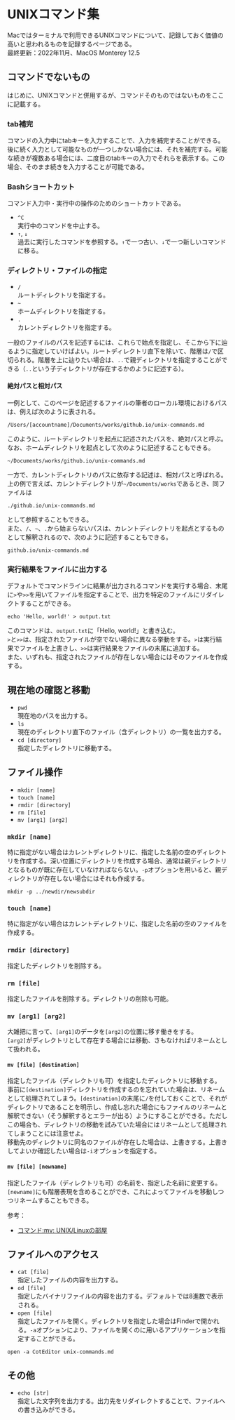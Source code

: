 # UNIXコマンド集
Macではターミナルで利用できるUNIXコマンドについて、記録しておく価値の高いと思われるものを記録するページである。  
最終更新：2022年11月、MacOS Monterey 12.5
<!-- [よく使うLinuxコマンド - Qiita](https://qiita.com/arene-calix/items/41d8d4ba572f1d652727) -->
<!-- [Bashショートカットキー - Qiita](https://qiita.com/takayu90/items/011a674b0a903572a50c) -->

## コマンドでないもの
はじめに、UNIXコマンドと併用するが、コマンドそのものではないものをここに記載する。

### tab補完
コマンドの入力中にtabキーを入力することで、入力を補完することができる。後に続く入力として可能なものが一つしかない場合には、それを補完する。可能な続きが複数ある場合には、二度目のtabキーの入力でそれらを表示する。この場合、そのまま続きを入力することが可能である。

### Bashショートカット
コマンド入力中・実行中の操作のためのショートカットである。
* `^C`  
実行中のコマンドを中止する。
* `↑`, `↓`  
過去に実行したコマンドを参照する。`↑`で一つ古い、`↓`で一つ新しいコマンドに移る。

### ディレクトリ・ファイルの指定
* `/`  
ルートディレクトリを指定する。
* `~`  
ホームディレクトリを指定する。
* `.`  
カレントディレクトリを指定する。

一般のファイルのパスを記述するには、これらで始点を指定し、そこから下に辿るように指定していけばよい。ルートディレクトリ直下を除いて、階層は`/`で区切られる。階層を上に辿りたい場合は、`..`で親ディレクトリを指定することができる（`..`という子ディレクトリが存在するかのように記述する）。

#### 絶対パスと相対パス
一例として、このページを記述するファイルの筆者のローカル環境におけるパスは、例えば次のように表される。
```
/Users/[accountname]/Documents/works/github.io/unix-commands.md
```
このように、ルートディレクトリを起点に記述されたパスを、絶対パスと呼ぶ。なお、ホームディレクトリを起点として次のように記述することもできる。
```
~/Documents/works/github.io/unix-commands.md
```

一方で、カレントディレクトリのパスに依存する記述は、相対パスと呼ばれる。上の例で言えば、カレントディレクトリが`~/Documents/works`であるとき、同ファイルは
```
./github.io/unix-commands.md
```
として参照することもできる。  
また、`/`、`~`、`.`から始まらないパスは、カレントディレクトリを起点とするものとして解釈されるので、次のように記述することもできる。
```
github.io/unix-commands.md
```

### 実行結果をファイルに出力する
デフォルトでコマンドラインに結果が出力されるコマンドを実行する場合、末尾に`>`や`>>`を用いてファイルを指定することで、出力を特定のファイルにリダイレクトすることができる。
```
echo 'Hello, world!' > output.txt
```
このコマンドは、`output.txt`に「Hello, world!」と書き込む。  
`>`と`>>`は、指定されたファイルが空でない場合に異なる挙動をする。`>`は実行結果でファイルを上書きし、`>>`は実行結果をファイルの末尾に追加する。  
また、いずれも、指定されたファイルが存在しない場合にはそのファイルを作成する。


## 現在地の確認と移動
* `pwd`  
現在地のパスを出力する。
* `ls`  
現在のディレクトリ直下のファイル（含ディレクトリ）の一覧を出力する。
* `cd [directory]`  
指定したディレクトリに移動する。

## ファイル操作
* `mkdir [name]`
* `touch [name]`
* `rmdir [directory]`
* `rm [file]`
* `mv [arg1] [arg2]`

### `mkdir [name]`  
特に指定がない場合はカレントディレクトリに、指定した名前の空のディレクトリを作成する。深い位置にディレクトリを作成する場合、通常は親ディレクトリとなるものが既に存在していなければならない。`-p`オプションを用いると、親ディレクトリが存在しない場合にはそれも作成する。
```
mkdir -p ../newdir/newsubdir
```

### `touch [name]`  
特に指定がない場合はカレントディレクトリに、指定した名前の空のファイルを作成する。

### `rmdir [directory]`
指定したディレクトリを削除する。

### `rm [file]`
指定したファイルを削除する。ディレクトリの削除も可能。

### `mv [arg1] [arg2]`
大雑把に言って、`[arg1]`のデータを`[arg2]`の位置に移す働きをする。  
`[arg2]`がディレクトリとして存在する場合には移動、さもなければリネームとして扱われる。

#### `mv [file] [destination]`
指定したファイル（ディレクトリも可）を指定したディレクトリに移動する。  
事前に`[destination]`ディレクトリを作成するのを忘れていた場合は、リネームとして処理されてしまう。`[destination]`の末尾に`/`を付しておくことで、それがディレクトリであることを明示し、作成し忘れた場合にもファイルのリネームと解釈できない（そう解釈するとエラーが出る）ようにすることができる。ただしこの場合も、ディレクトリの移動を試みていた場合にはリネームとして処理されてしまうことには注意せよ。  
移動先のディレクトリに同名のファイルが存在した場合は、上書きする。上書きしてよいか確認したい場合は`-i`オプションを指定する。

#### `mv [file] [newname]`
指定したファイル（ディレクトリも可）の名前を、指定した名前に変更する。  
`[newname]`にも階層表現を含めることができ、これによってファイルを移動しつつリネームすることもできる。

参考：
* [コマンド:mv: UNIX/Linuxの部屋](http://x68000.q-e-d.net/~68user/unix/pickup?mv)

## ファイルへのアクセス
* `cat [file]`  
指定したファイルの内容を出力する。
* `od [file]`  
指定したバイナリファイルの内容を出力する。デフォルトでは8進数で表示される。
* `open [file]`  
指定したファイルを開く。ディレクトリを指定した場合はFinderで開かれる。`-a`オプションにより、ファイルを開くのに用いるアプリケーションを指定することができる。
```
open -a CotEditor unix-commands.md
```

## その他
* `echo [str]`  
指定した文字列を出力する。出力先をリダイレクトすることで、ファイルへの書き込みができる。
